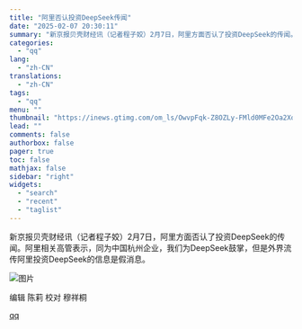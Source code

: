 ```yaml
---
title: "阿里否认投资DeepSeek传闻"
date: "2025-02-07 20:30:11"
summary: "新京报贝壳财经讯（记者程子姣）2月7日，阿里方面否认了投资DeepSeek的传闻。阿里相关高管表示，..."
categories:
  - "qq"
lang:
  - "zh-CN"
translations:
  - "zh-CN"
tags:
  - "qq"
menu: ""
thumbnail: "https://inews.gtimg.com/om_ls/OwvpFqk-Z8OZLy-FMld0MFe2Oa2Xor4AZD_RJMe3UqI6kAA_640360/0"
lead: ""
comments: false
authorbox: false
pager: true
toc: false
mathjax: false
sidebar: "right"
widgets:
  - "search"
  - "recent"
  - "taglist"
---
```


新京报贝壳财经讯（记者程子姣）2月7日，阿里方面否认了投资DeepSeek的传闻。阿里相关高管表示，同为中国杭州企业，我们为DeepSeek鼓掌，但是外界流传阿里投资DeepSeek的信息是假消息。  


![图片](https://inews.gtimg.com/om_bt/O_mfxJ-ZckltwC4Daec_xG4ThtAD92Vj6P9welpsqokxMAA/641)

编辑 陈莉 校对 穆祥桐

[qq](https://new.qq.com/rain/a/20250207A08HEI00)
